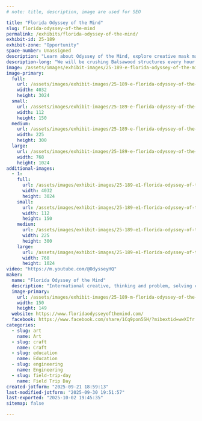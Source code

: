 ```yaml
---
# note: title, description, image are used for SEO

title: "Florida Odyssey of the Mind"
slug: florida-odyssey-of-the-mind
permalink: /exhibits/florida-odyssey-of-the-mind/
exhibit-id: 25-189
exhibit-zone: "Opportunity"
space-number: Unassigned
description: "Learn about Odyssey of the Mind, explore creative mask making, crush Balsawood structures."
description-long: "We will be crushing Balsawood structures every hour.  Come learn about Odyssey of the Mind, talk with problem captains, and explore the creative use of materials in mask making with a free make and take mask project."
image: /assets/images/exhibit-images/25-189-e-florida-odyssey-of-the-mind-img-4223-225x300.jpeg
image-primary: 
  full:
    url: /assets/images/exhibit-images/25-189-e-florida-odyssey-of-the-mind-img-4223-full.jpeg
    width: 4032
    height: 3024
  small:
    url: /assets/images/exhibit-images/25-189-e-florida-odyssey-of-the-mind-img-4223-112x150.jpeg
    width: 112
    height: 150
  medium:
    url: /assets/images/exhibit-images/25-189-e-florida-odyssey-of-the-mind-img-4223-225x300.jpeg
    width: 225
    height: 300
  large:
    url: /assets/images/exhibit-images/25-189-e-florida-odyssey-of-the-mind-img-4223-768x1024.jpeg
    width: 768
    height: 1024
additional-images: 
  - 1:
    full:
      url: /assets/images/exhibit-images/25-189-e1-florida-odyssey-of-the-mind-img-4228-full.jpeg
      width: 4032
      height: 3024
    small:
      url: /assets/images/exhibit-images/25-189-e1-florida-odyssey-of-the-mind-img-4228-112x150.jpeg
      width: 112
      height: 150
    medium:
      url: /assets/images/exhibit-images/25-189-e1-florida-odyssey-of-the-mind-img-4228-225x300.jpeg
      width: 225
      height: 300
    large:
      url: /assets/images/exhibit-images/25-189-e1-florida-odyssey-of-the-mind-img-4228-768x1024.jpeg
      width: 768
      height: 1024
video: "https://m.youtube.com/@OdysseyHQ"
maker: 
  name: "Florida Odyssey of the Mind"
  description: "International creative, thinking and problem, solving competitive organization for children kindergarten through college level."
  image-primary:
    url: /assets/images/exhibit-images/25-189-m-florida-odyssey-of-the-mind-img-1465-150x149.jpeg
    width: 150
    height: 149
  website: https://www.floridaodysseyofthemind.com/
  facebook: https://www.facebook.com/share/1Cq9pon5SH/?mibextid=wwXIfr
categories: 
  - slug: art
    name: Art
  - slug: craft
    name: Craft
  - slug: education
    name: Education
  - slug: engineering
    name: Engineering
  - slug: field-trip-day
    name: Field Trip Day
created-jotform: "2025-09-21 18:59:13"
last-modified-jotform: "2025-09-30 19:51:57"
last-exported: "2025-10-02 19:45:35"
sitemap: false

---
```

